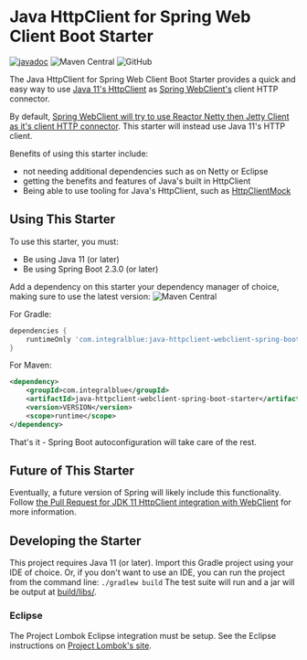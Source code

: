 # Java HttpClient for Spring Web Client Boot Starter
[![javadoc](https://javadoc.io/badge2/com.integralblue/java-httpclient-webclient-spring-boot-starter/javadoc.svg)](https://javadoc.io/doc/com.integralblue/java-httpclient-webclient-spring-boot-starter)
![Maven Central](https://img.shields.io/maven-central/v/com.integralblue/java-httpclient-webclient-spring-boot-starter)
![GitHub](https://img.shields.io/github/license/candrews/java-httpclient-webclient-spring-boot-starter)

The Java HttpClient for Spring Web Client Boot Starter provides a quick and easy way to use [Java 11's HttpClient](https://docs.oracle.com/en/java/javase/11/docs/api/java.net.http/java/net/http/HttpClient.html) as [Spring WebClient's](https://docs.spring.io/spring-boot/docs/2.3.4.RELEASE/reference/htmlsingle/#boot-features-webclient) client HTTP connector.

By default, [Spring WebClient will try to use Reactor Netty then Jetty Client as it's client HTTP connector](https://docs.spring.io/spring-boot/docs/2.3.4.RELEASE/reference/htmlsingle/#boot-features-webclient-runtime). This starter will instead use Java 11's HTTP client.

Benefits of using this starter include:
* not needing additional dependencies such as on Netty or Eclipse
* getting the benefits and features of Java's built in HttpClient
* Being able to use tooling for Java's HttpClient, such as [HttpClientMock](https://github.com/PGSSoft/HttpClientMock)

## Using This Starter
To use this starter, you must:
* Be using Java 11 (or later)
* Be using Spring Boot 2.3.0 (or later)

Add a dependency on this starter your dependency manager of choice, making sure to use the latest version: ![Maven Central](https://img.shields.io/maven-central/v/com.integralblue/java-httpclient-webclient-spring-boot-starter)

For Gradle:
```groovy
dependencies {
	runtimeOnly 'com.integralblue:java-httpclient-webclient-spring-boot-starter:VERSION'
}
```

For Maven:
```xml
<dependency>
	<groupId>com.integralblue</groupId>
	<artifactId>java-httpclient-webclient-spring-boot-starter</artifactId>
	<version>VERSION</version>
    <scope>runtime</scope>
</dependency>
```

That's it - Spring Boot autoconfiguration will take care of the rest.

## Future of This Starter
Eventually, a future version of Spring will likely include this functionality. Follow [the Pull Request for JDK 11 HttpClient integration with WebClient](https://github.com/spring-projects/spring-framework/pull/23432/) for more information.

## Developing the Starter
This project requires Java 11 (or later).
Import this Gradle project using your IDE of choice.
Or, if you don't want to use an IDE, you can run the project from the command line: `./gradlew build` The test suite will run and a jar will be output at [build/libs/](build/libs/).

### Eclipse
The Project Lombok Eclipse integration must be setup. See the Eclipse instructions on [Project Lombok's site](https://projectlombok.org/features/index.html).